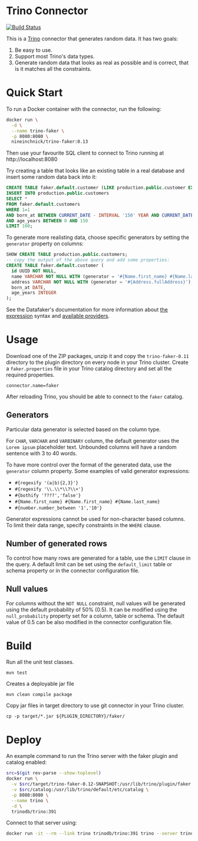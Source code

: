 Trino Connector
===============

[![Build Status](https://github.com/nineinchnick/trino-faker/actions/workflows/release.yaml/badge.svg)](https://github.com/nineinchnick/trino-faker/actions/workflows/release.yaml)

This is a [Trino](http://trino.io/) connector that generates random data. It has two goals:
1. Be easy to use.
2. Support most Trino's data types.
3. Generate random data that looks as real as possible and is correct, that is it matches all the constraints.

# Quick Start

To run a Docker container with the connector, run the following:
```bash
docker run \
  -d \
  --name trino-faker \
  -p 8080:8080 \
  nineinchnick/trino-faker:0.13
```

Then use your favourite SQL client to connect to Trino running at http://localhost:8080

Try creating a table that looks like an existing table in a real database and insert some random data back into it:

```sql
CREATE TABLE faker.default.customer (LIKE production.public.customer EXCLUDING PROPERTIES);
INSERT INTO production.public.customers
SELECT *
FROM faker.default.customers
WHERE 1=1
AND born_at BETWEEN CURRENT_DATE - INTERVAL '150' YEAR AND CURRENT_DATE
AND age_years BETWEEN 0 AND 150
LIMIT 100;
```

To generate more realisting data, choose specific generators by setting the `generator` property on columns:
```sql
SHOW CREATE TABLE production.public.customers;
-- copy the output of the above query and add some properties:
CREATE TABLE faker.default.customer (
  id UUID NOT NULL,
  name VARCHAR NOT NULL WITH (generator = '#{Name.first_name} #{Name.last_name}'), 
  address VARCHAR NOT NULL WITH (generator = '#{Address.fullAddress}'),
  born_at DATE,
  age_years INTEGER
);
```

See the Datafaker's documentation for more information about
[the expression](https://www.datafaker.net/documentation/expressions/) syntax
and [available providers](https://www.datafaker.net/documentation/providers/).

# Usage

Download one of the ZIP packages, unzip it and copy the `trino-faker-0.11` directory to the plugin directory on every node in your Trino cluster.
Create a `faker.properties` file in your Trino catalog directory and set all the required properties.

```
connector.name=faker
```

After reloading Trino, you should be able to connect to the `faker` catalog.

## Generators

Particular data generator is selected based on the column type.

For `CHAR`, `VARCHAR` and `VARBINARY` column, the default generator uses the `Lorem ipsum` placeholder text.
Unbounded columns will have a random sentence with 3 to 40 words.

To have more control over the format of the generated data, use the `generator` column property. Some examples of valid generator expressions:
* `#{regexify '(a|b){2,3}'}`
* `#{regexify '\\.\\*\\?\\+'}`
* `#{bothify '????','false'}`
* `#{Name.first_name} #{Name.first_name} #{Name.last_name}`
* `#{number.number_between '1','10'}`

Generator expressions cannot be used for non-character based columns. To limit their data range, specify constraints in the `WHERE` clause.

## Number of generated rows

To control how many rows are generated for a table, use the `LIMIT` clause in the query.
A default limit can be set using the `default_limit` table or schema property or in the connector configuration file.

## Null values

For columns without the `NOT NULL` constraint, null values will be generated using the default probability of 50% (0.5).
It can be modified using the `null_probability` property set for a column, table or schema.
The default value of 0.5 can be also modified in the connector configuration file.

# Build

Run all the unit test classes.
```
mvn test
```

Creates a deployable jar file
```
mvn clean compile package
```

Copy jar files in target directory to use git connector in your Trino cluster.
```
cp -p target/*.jar ${PLUGIN_DIRECTORY}/faker/
```

# Deploy

An example command to run the Trino server with the faker plugin and catalog enabled:

```bash
src=$(git rev-parse --show-toplevel)
docker run \
  -v $src/target/trino-faker-0.12-SNAPSHOT:/usr/lib/trino/plugin/faker \
  -v $src/catalog:/usr/lib/trino/default/etc/catalog \
  -p 8080:8080 \
  --name trino \
  -d \
  trinodb/trino:391
```

Connect to that server using:
```bash
docker run -it --rm --link trino trinodb/trino:391 trino --server trino:8080 --catalog faker --schema default
```
